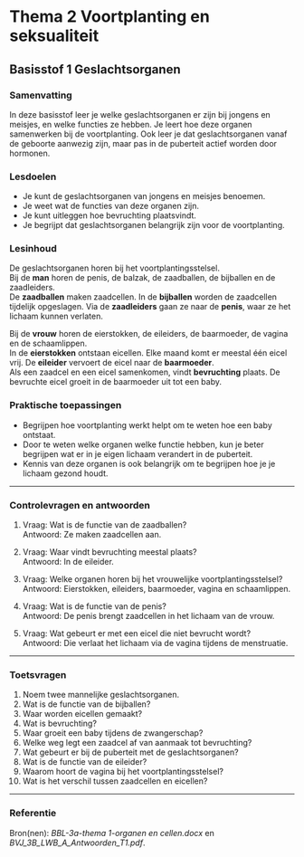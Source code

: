 # Thema 2 Voortplanting en seksualiteit  
## Basisstof 1 Geslachtsorganen  

### Samenvatting
In deze basisstof leer je welke geslachtsorganen er zijn bij jongens en meisjes, en welke functies ze hebben. Je leert hoe deze organen samenwerken bij de voortplanting. Ook leer je dat geslachtsorganen vanaf de geboorte aanwezig zijn, maar pas in de puberteit actief worden door hormonen.

### Lesdoelen
- Je kunt de geslachtsorganen van jongens en meisjes benoemen.  
- Je weet wat de functies van deze organen zijn.  
- Je kunt uitleggen hoe bevruchting plaatsvindt.  
- Je begrijpt dat geslachtsorganen belangrijk zijn voor de voortplanting.

### Lesinhoud
De geslachtsorganen horen bij het voortplantingsstelsel.  
Bij de **man** horen de penis, de balzak, de zaadballen, de bijballen en de zaadleiders.  
De **zaadballen** maken zaadcellen. In de **bijballen** worden de zaadcellen tijdelijk opgeslagen. Via de **zaadleiders** gaan ze naar de **penis**, waar ze het lichaam kunnen verlaten.  

Bij de **vrouw** horen de eierstokken, de eileiders, de baarmoeder, de vagina en de schaamlippen.  
In de **eierstokken** ontstaan eicellen. Elke maand komt er meestal één eicel vrij. De **eileider** vervoert de eicel naar de **baarmoeder**.  
Als een zaadcel en een eicel samenkomen, vindt **bevruchting** plaats. De bevruchte eicel groeit in de baarmoeder uit tot een baby.  

### Praktische toepassingen
- Begrijpen hoe voortplanting werkt helpt om te weten hoe een baby ontstaat.  
- Door te weten welke organen welke functie hebben, kun je beter begrijpen wat er in je eigen lichaam verandert in de puberteit.  
- Kennis van deze organen is ook belangrijk om te begrijpen hoe je je lichaam gezond houdt.

---

### Controlevragen en antwoorden <!-- {"fold":true} -->

1. Vraag: Wat is de functie van de zaadballen?  
   Antwoord: Ze maken zaadcellen aan.

2. Vraag: Waar vindt bevruchting meestal plaats?  
   Antwoord: In de eileider.

3. Vraag: Welke organen horen bij het vrouwelijke voortplantingsstelsel?  
   Antwoord: Eierstokken, eileiders, baarmoeder, vagina en schaamlippen.

4. Vraag: Wat is de functie van de penis?  
   Antwoord: De penis brengt zaadcellen in het lichaam van de vrouw.

5. Vraag: Wat gebeurt er met een eicel die niet bevrucht wordt?  
   Antwoord: Die verlaat het lichaam via de vagina tijdens de menstruatie.

---

### Toetsvragen

1. Noem twee mannelijke geslachtsorganen.  
2. Wat is de functie van de bijballen?  
3. Waar worden eicellen gemaakt?  
4. Wat is bevruchting?  
5. Waar groeit een baby tijdens de zwangerschap?  
6. Welke weg legt een zaadcel af van aanmaak tot bevruchting?  
7. Wat gebeurt er bij de puberteit met de geslachtsorganen?  
8. Wat is de functie van de eileider?  
9. Waarom hoort de vagina bij het voortplantingsstelsel?  
10. Wat is het verschil tussen zaadcellen en eicellen?

<!--
Antwoorden toetsvragen
1. Penis en zaadbal.  
2. Ze slaan zaadcellen tijdelijk op.  
3. In de eierstokken.  
4. Het samensmelten van een zaadcel en een eicel.  
5. In de baarmoeder.  
6. Zaadbal → bijbal → zaadleider → penis → vagina → baarmoeder → eileider.  
7. De geslachtsorganen worden actief door hormonen.  
8. De eileider vervoert de eicel naar de baarmoeder en is de plaats van bevruchting.  
9. De vagina is de ingang van het vrouwelijk voortplantingsstelsel.  
10. Zaadcellen zijn klein en beweeglijk; eicellen zijn groot en onbeweeglijk.
-->

---

### Referentie
Bron(nen): *BBL-3a-thema 1-organen en cellen.docx* en *BVJ_3B_LWB_A_Antwoorden_T1.pdf*.